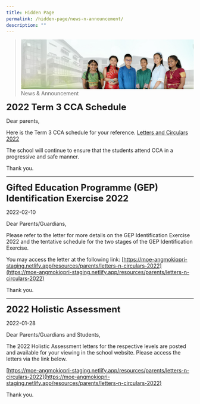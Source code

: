 ```yaml
---
title: Hidden Page
permalink: /hidden-page/news-n-announcement/
description: ""
---
```

>![](/images/About%20Us/banner2-with%20bg.jpg)
>News & Announcement

**<font size="5">2022 Term 3 CCA Schedule</font>**

Dear parents,

Here is the Term 3 CCA schedule for your reference.
[Letters and Circulars 2022](https://moe-angmokiopri-staging.netlify.app/resources/parents/letters-n-circulars-2022)

The school will continue to ensure that the students attend CCA in a progressive and safe manner.

Thank you.
<hr style="height:1px;border-width:0;color:gray;background-color:black">

**<font size="5">Gifted Education Programme (GEP) Identification Exercise 2022</font>**

2022-02-10

Dear Parents/Guardians,

Please refer to the letter for more details on the GEP Identification Exercise 2022 and the tentative schedule for the two stages of the GEP Identification Exercise.

You may access the letter at the following link: [https://moe-angmokiopri-staging.netlify.app/resources/parents/letters-n-circulars-2022](https://moe-angmokiopri-staging.netlify.app/resources/parents/letters-n-circulars-2022)

Thank you.

<hr style="height:1px;border-width:0;color:gray;background-color:black">

**<font size="5">2022 Holistic Assessment</font>**

2022-01-28

Dear Parents/Guardians and Students,

The 2022 Holistic Assessment letters for the respective levels are posted and available for your viewing in the school website. Please access the letters via the link below.

[https://moe-angmokiopri-staging.netlify.app/resources/parents/letters-n-circulars-2022](https://moe-angmokiopri-staging.netlify.app/resources/parents/letters-n-circulars-2022)

Thank you.